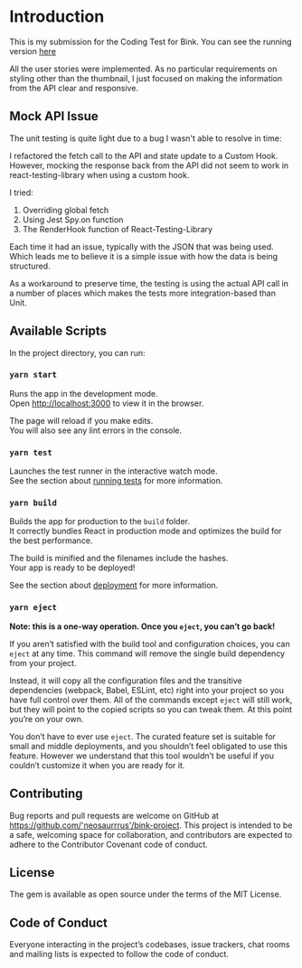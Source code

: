 # Introduction

This is my submission for the Coding Test for Bink. You can see the running version [here](https://lukies-meal-app.netlify.app/)

All the user stories were implemented. As no particular requirements on styling other than the thumbnail, I just focused on making the information from the API clear and responsive.

## Mock API Issue

The unit testing is quite light due to a bug I wasn't able to resolve in time:

I refactored the fetch call to the API and state update to a Custom Hook. However, mocking the response back from the API did not seem to work in react-testing-library when using a custom hook. 

I tried:

1. Overriding global fetch
2. Using Jest Spy.on function
3. The RenderHook function of React-Testing-Library

Each time it had an issue, typically with the JSON that was being used. Which leads me to believe it is a simple issue with how the data is being structured.

As a workaround to preserve time, the testing is using the actual API call in a number of places which makes the tests more integration-based than Unit.

## Available Scripts

In the project directory, you can run:

### `yarn start`

Runs the app in the development mode.\
Open [http://localhost:3000](http://localhost:3000) to view it in the browser.

The page will reload if you make edits.\
You will also see any lint errors in the console.

### `yarn test`

Launches the test runner in the interactive watch mode.\
See the section about [running tests](https://facebook.github.io/create-react-app/docs/running-tests) for more information.

### `yarn build`

Builds the app for production to the `build` folder.\
It correctly bundles React in production mode and optimizes the build for the best performance.

The build is minified and the filenames include the hashes.\
Your app is ready to be deployed!

See the section about [deployment](https://facebook.github.io/create-react-app/docs/deployment) for more information.

### `yarn eject`

**Note: this is a one-way operation. Once you `eject`, you can’t go back!**

If you aren’t satisfied with the build tool and configuration choices, you can `eject` at any time. This command will remove the single build dependency from your project.

Instead, it will copy all the configuration files and the transitive dependencies (webpack, Babel, ESLint, etc) right into your project so you have full control over them. All of the commands except `eject` will still work, but they will point to the copied scripts so you can tweak them. At this point you’re on your own.

You don’t have to ever use `eject`. The curated feature set is suitable for small and middle deployments, and you shouldn’t feel obligated to use this feature. However we understand that this tool wouldn’t be useful if you couldn’t customize it when you are ready for it.


## Contributing
Bug reports and pull requests are welcome on GitHub at https://github.com/'neosaurrrus'/bink-project. This project is intended to be a safe, welcoming space for collaboration, and contributors are expected to adhere to the Contributor Covenant code of conduct.

## License
The gem is available as open source under the terms of the MIT License.

## Code of Conduct
Everyone interacting in the project’s codebases, issue trackers, chat rooms and mailing lists is expected to follow the code of conduct.
